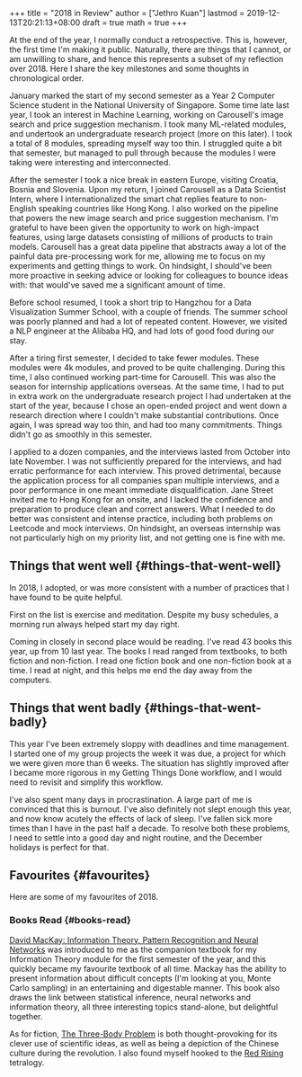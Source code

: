 +++
title = "2018 in Review"
author = ["Jethro Kuan"]
lastmod = 2019-12-13T20:21:13+08:00
draft = true
math = true
+++

At the end of the year, I normally conduct a retrospective. This is,
however, the first time I'm making it public. Naturally, there are
things that I cannot, or am unwilling to share, and hence this
represents a subset of my reflection over 2018. Here I share the key
milestones and some thoughts in chronological order.

January marked the start of my second semester as a Year 2 Computer
Science student in the National University of Singapore. Some time
late last year, I took an interest in Machine Learning, working on
Carousell's image search and price suggestion mechanism. I took many
ML-related modules, and undertook an undergraduate research project
(more on this later). I took a total of 8 modules, spreading myself
way too thin. I struggled quite a bit that semester, but managed to
pull through because the modules I were taking were interesting and
interconnected.

After the semester I took a nice break in eastern Europe, visiting
Croatia, Bosnia and Slovenia. Upon my return, I joined Carousell as a
Data Scientist Intern, where I internationalized the smart chat
replies feature to non-English speaking countries like Hong Kong. I
also worked on the pipeline that powers the new image search and price
suggestion mechanism. I'm grateful to have been given the opportunity
to work on high-impact features, using large datasets consisting of
millions of products to train models. Carousell has a great data
pipeline that abstracts away a lot of the painful data pre-processing
work for me, allowing me to focus on my experiments and getting things
to work. On hindsight, I should've been more proactive in seeking
advice or looking for colleagues to bounce ideas with: that would've
saved me a significant amount of time.

Before school resumed, I took a short trip to Hangzhou for a Data
Visualization Summer School, with a couple of friends. The summer
school was poorly planned and had a lot of repeated content. However,
we visited a NLP engineer at the Alibaba HQ, and had lots of good
food during our stay.

After a tiring first semester, I decided to take fewer modules. These
modules were 4k modules, and proved to be quite challenging. During
this time, I also continued working part-time for Carousell. This was
also the season for internship applications overseas. At the same
time, I had to put in extra work on the undergraduate research project
I had undertaken at the start of the year, because I chose an
open-ended project and went down a research direction where I couldn't
make substantial contributions. Once again, I was spread way too thin,
and had too many commitments. Things didn't go as smoothly in this
semester.

I applied to a dozen companies, and the interviews lasted from October
into late November. I was not sufficiently prepared for the
interviews, and had erratic performance for each interview. This
proved detrimental, because the application process for all companies
span multiple interviews, and a poor performance in one meant
immediate disqualification. Jane Street invited me to Hong Kong for an
onsite, and I lacked the confidence and preparation to produce clean
and correct answers. What I needed to do better was consistent and
intense practice, including both problems on Leetcode and mock
interviews. On hindsight, an overseas internship was not particularly
high on my priority list, and not getting one is fine with me.


## Things that went well {#things-that-went-well}

In 2018, I adopted, or was more consistent with a number of practices
that I have found to be quite helpful.

First on the list is exercise and meditation. Despite my busy
schedules, a morning run always helped start my day right.

Coming in closely in second place would be reading. I've read 43 books
this year, up from 10 last year. The books I read ranged from
textbooks, to both fiction and non-fiction. I read one fiction book
and one non-fiction book at a time. I read at night, and this helps me
end the day away from the computers.


## Things that went badly {#things-that-went-badly}

This year I've been extremely sloppy with deadlines and time
management. I started one of my group projects the week it was due, a
project for which we were given more than 6 weeks. The situation has
slightly improved after I became more rigorous in my Getting Things
Done workflow, and I would need to revisit and simplify this workflow.

I've also spent many days in procrastination. A large part of me is
convinced that this is burnout. I've also definitely not slept enough
this year, and now know acutely the effects of lack of sleep. I've
fallen sick more times than I have in the past half a decade. To
resolve both these problems, I need to settle into a good day and
night routine, and the December holidays is perfect for that.


## Favourites {#favourites}

Here are some of my favourites of 2018.


### Books Read {#books-read}

[David MacKay: Information Theory, Pattern Recognition and Neural
Networks](http://www.inference.org.uk/itprnn/book.html) was introduced to me as the companion textbook for my
Information Theory module for the first semester of the year, and this
quickly became my favourite textbook of all time. Mackay has the
ability to present information about difficult concepts (I'm looking
at you, Monte Carlo sampling) in an entertaining and digestable
manner. This book also draws the link between statistical inference,
neural networks and information theory, all three interesting topics
stand-alone, but delightful together.

As for fiction, [The Three-Body Problem](https://www.goodreads.com/book/show/20518872-the-three-body-problem) is both thought-provoking for
its clever use of scientific ideas, as well as being a depiction of
the Chinese culture during the revolution. I also found myself hooked
to the [Red Rising](https://www.goodreads.com/book/show/15839976-red-rising?ac=1&from%5Fsearch=true) tetralogy.
